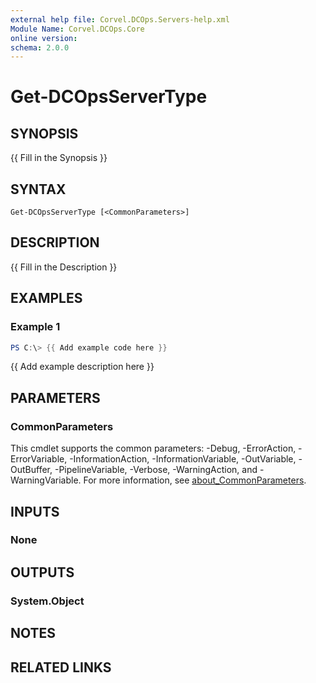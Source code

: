 ```yaml
---
external help file: Corvel.DCOps.Servers-help.xml
Module Name: Corvel.DCOps.Core
online version:
schema: 2.0.0
---
```


# Get-DCOpsServerType

## SYNOPSIS
{{ Fill in the Synopsis }}

## SYNTAX

```
Get-DCOpsServerType [<CommonParameters>]
```

## DESCRIPTION
{{ Fill in the Description }}

## EXAMPLES

### Example 1
```powershell
PS C:\> {{ Add example code here }}
```

{{ Add example description here }}

## PARAMETERS

### CommonParameters
This cmdlet supports the common parameters: -Debug, -ErrorAction, -ErrorVariable, -InformationAction, -InformationVariable, -OutVariable, -OutBuffer, -PipelineVariable, -Verbose, -WarningAction, and -WarningVariable. For more information, see [about_CommonParameters](http://go.microsoft.com/fwlink/?LinkID=113216).

## INPUTS

### None

## OUTPUTS

### System.Object
## NOTES

## RELATED LINKS
